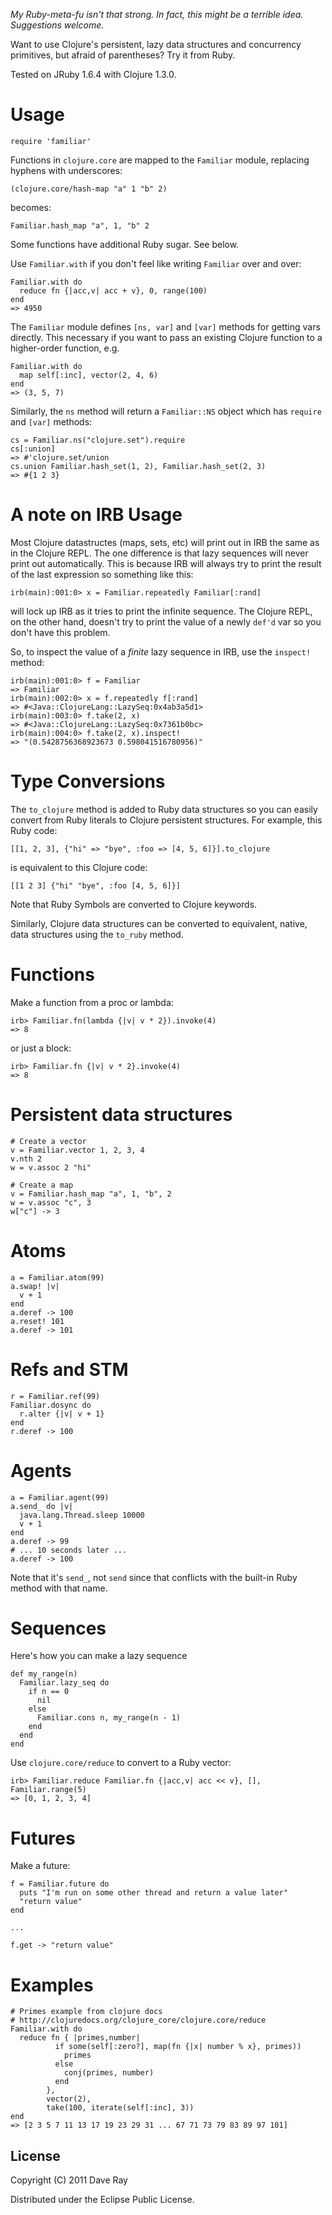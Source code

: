 _My Ruby-meta-fu isn't that strong. In fact, this might be a terrible idea. Suggestions welcome._

Want to use Clojure's persistent, lazy data structures and concurrency primitives, but afraid of parentheses? Try it from Ruby.

Tested on JRuby 1.6.4 with Clojure 1.3.0.

# Usage

    require 'familiar'

Functions in `clojure.core` are mapped to the `Familiar` module, replacing hyphens with underscores:

    (clojure.core/hash-map "a" 1 "b" 2) 
   
becomes:

    Familiar.hash_map "a", 1, "b" 2

Some functions have additional Ruby sugar. See below.

Use `Familiar.with` if you don't feel like writing `Familiar` over and over:

    Familiar.with do
      reduce fn {|acc,v| acc + v}, 0, range(100)
    end
    => 4950

The `Familiar` module defines `[ns, var]` and `[var]` methods for getting vars directly. This necessary if you want to pass an existing Clojure function to a higher-order function, e.g.

    Familiar.with do
      map self[:inc], vector(2, 4, 6)
    end
    => (3, 5, 7)

Similarly, the `ns` method will return a `Familiar::NS` object which has `require` and `[var]` methods:

    cs = Familiar.ns("clojure.set").require
    cs[:union]
    => #'clojure.set/union
    cs.union Familiar.hash_set(1, 2), Familiar.hash_set(2, 3)
    => #{1 2 3}

# A note on IRB Usage
Most Clojure datastructes (maps, sets, etc) will print out in IRB the same as in the Clojure REPL. The one difference is that lazy sequences will never print out automatically. This is because IRB will always try to print the result of the last expression so something like this:

    
    irb(main):001:0> x = Familiar.repeatedly Familiar[:rand]

will lock up IRB as it tries to print the infinite sequence. The Clojure REPL, on the other hand, doesn't try to print the value of a newly `def'd` var so you don't have this problem.

So, to inspect the value of a *finite* lazy sequence in IRB, use the `inspect!` method:

    irb(main):001:0> f = Familiar
    => Familiar
    irb(main):002:0> x = f.repeatedly f[:rand]
    => #<Java::ClojureLang::LazySeq:0x4ab3a5d1>
    irb(main):003:0> f.take(2, x)
    => #<Java::ClojureLang::LazySeq:0x7361b0bc>
    irb(main):004:0> f.take(2, x).inspect!
    => "(0.5428756368923673 0.598041516780956)"

# Type Conversions
The `to_clojure` method is added to Ruby data structures so you can easily convert from Ruby literals to Clojure persistent structures. For example, this Ruby code:

    [[1, 2, 3], {"hi" => "bye", :foo => [4, 5, 6]}].to_clojure

is equivalent to this Clojure code:


    [[1 2 3] {"hi" "bye", :foo [4, 5, 6]}]

Note that Ruby Symbols are converted to Clojure keywords.

Similarly, Clojure data structures can be converted to equivalent, native, data structures using the `to_ruby` method.

# Functions
Make a function from a proc or lambda:

    irb> Familiar.fn(lambda {|v| v * 2}).invoke(4)
    => 8

or just a block:

    irb> Familiar.fn {|v| v * 2}.invoke(4)
    => 8

# Persistent data structures


    # Create a vector
    v = Familiar.vector 1, 2, 3, 4
    v.nth 2 
    w = v.assoc 2 "hi"

    # Create a map
    v = Familiar.hash_map "a", 1, "b", 2
    w = v.assoc "c", 3
    w["c"] -> 3

# Atoms

    a = Familiar.atom(99)
    a.swap! |v|
      v + 1
    end
    a.deref -> 100
    a.reset! 101
    a.deref -> 101

# Refs and STM

    r = Familiar.ref(99)
    Familiar.dosync do
      r.alter {|v| v + 1}
    end
    r.deref -> 100

# Agents

    a = Familiar.agent(99)
    a.send_ do |v|
      java.lang.Thread.sleep 10000
      v + 1
    end
    a.deref -> 99
    # ... 10 seconds later ...
    a.deref -> 100

Note that it's `send_`, not `send` since that conflicts with the built-in Ruby method with that name.

# Sequences

Here's how you can make a lazy sequence

    def my_range(n)
      Familiar.lazy_seq do
        if n == 0
          nil
        else
          Familiar.cons n, my_range(n - 1)
        end
      end
    end

Use `clojure.core/reduce` to convert to a Ruby vector:

    irb> Familiar.reduce Familiar.fn {|acc,v| acc << v}, [], Familiar.range(5)
    => [0, 1, 2, 3, 4]

# Futures

Make a future:

    f = Familiar.future do
      puts "I'm run on some other thread and return a value later"
      "return value"
    end

    ...

    f.get -> "return value"

# Examples

    # Primes example from clojure docs
    # http://clojuredocs.org/clojure_core/clojure.core/reduce
    Familiar.with do
      reduce fn { |primes,number|
              if some(self[:zero?], map(fn {|x| number % x}, primes))
                primes
              else
                conj(primes, number)
              end
            },
            vector(2),
            take(100, iterate(self[:inc], 3))
    end
    => [2 3 5 7 11 13 17 19 23 29 31 ... 67 71 73 79 83 89 97 101]

## License

Copyright (C) 2011 Dave Ray

Distributed under the Eclipse Public License.
